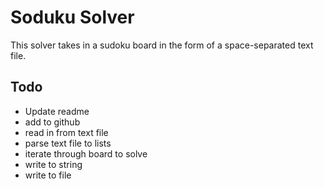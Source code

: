 # Soduku Solver

This solver takes in a sudoku board in the form of a space-separated text file.

## Todo

- Update readme
- add to github
- read in from text file
- parse text file to lists
- iterate through board to solve
- write to string
- write to file
